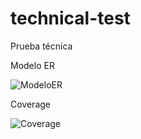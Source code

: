 # technical-test
Prueba técnica

Modelo ER

![ModeloER](https://github.com/Velasquez076/technical-test/assets/76604880/e6d87832-e952-4826-9a83-ccfc960259d1)

Coverage

![Coverage](https://github.com/Velasquez076/technical-test/assets/76604880/f4a39d19-7498-4091-955a-924e77918b01)
